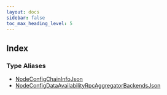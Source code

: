 ```yaml
---
layout: docs
sidebar: false
toc_max_heading_level: 5
---
```


## Index

### Type Aliases

- [NodeConfigChainInfoJson](type-aliases/NodeConfigChainInfoJson.md)
- [NodeConfigDataAvailabilityRpcAggregatorBackendsJson](type-aliases/NodeConfigDataAvailabilityRpcAggregatorBackendsJson.md)
